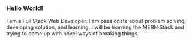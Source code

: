 ### Hello World!
I am a Full Stack Web Developer. I am passionate about problem solving, developing solution, and learning. I will be learning the MERN Stack and trying to come up with novel ways of breaking things.